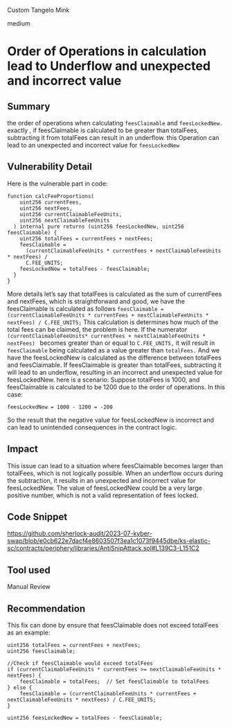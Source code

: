 Custom Tangelo Mink

medium

# Order of Operations in calculation lead to  Underflow and unexpected and incorrect value
## Summary

the order of operations when calculating `feesClaimable` and `feesLockedNew.` exactly , if feesClaimable is calculated to be greater than totalFees, subtracting it from totalFees can result in an underflow. this Operation  can lead to an unexpected and incorrect value for `feesLockedNew`

## Vulnerability Detail
Here is the vulnerable part in code: 
```solidity 
function calcFeeProportions(
    uint256 currentFees,
    uint256 nextFees,
    uint256 currentClaimableFeeUnits,
    uint256 nextClaimableFeeUnits
  ) internal pure returns (uint256 feesLockedNew, uint256 feesClaimable) {
    uint256 totalFees = currentFees + nextFees;
    feesClaimable =
      (currentClaimableFeeUnits * currentFees + nextClaimableFeeUnits * nextFees) /
      C.FEE_UNITS;
    feesLockedNew = totalFees - feesClaimable;
  }
}
```
More details let’s say that totalFees is calculated as the sum of currentFees and nextFees, which is straightforward and good, we have the feesClaimable is calculated as follows `feesClaimable = (currentClaimableFeeUnits * currentFees + nextClaimableFeeUnits * nextFees) / C.FEE_UNITS;`
This calculation is determines how much of the total fees can be claimed, the problem is  here. 
If the numerator `(currentClaimableFeeUnits* currentFees + nextClaimableFeeUnits * nextFees) ` becomes greater than or equal to `C.FEE_UNITS,` it will result in `feesClaimable` being calculated as a value greater than `totalFees.`
And we have the feesLockedNew is calculated as the difference between totalFees and feesClaimable. If feesClaimable is greater than totalFees, subtracting it will lead to an underflow, resulting in an incorrect and unexpected value for feesLockedNew. 
here is a scenario: 
Suppose totalFees is 1000, and feesClaimable is calculated to be 1200 due to the order of operations. In this case:

```solidity 
feesLockedNew = 1000 - 1200 = -200
```
So the result that the  negative value for feesLockedNew is incorrect and can lead to unintended consequences in the contract logic. 
## Impact
This issue can lead to a situation where feesClaimable becomes larger than totalFees, which is not logically possible.
When an underflow occurs during the subtraction, it results in an unexpected and incorrect value for feesLockedNew. The value of feesLockedNew could be a very large positive number, which is not a valid representation of fees locked.

## Code Snippet

https://github.com/sherlock-audit/2023-07-kyber-swap/blob/e0cb622e7dacf4e8603507f3ea1c1073f9445dbe/ks-elastic-sc/contracts/periphery/libraries/AntiSnipAttack.sol#L139C3-L151C2

## Tool used

Manual Review

## Recommendation
This fix can done by ensure that feesClaimable does not exceed totalFees as an example: 

```solidity 
uint256 totalFees = currentFees + nextFees;
uint256 feesClaimable;

//Check if feesClaimable would exceed totalFees
if (currentClaimableFeeUnits * currentFees >= nextClaimableFeeUnits * nextFees) {
    feesClaimable = totalFees;  // Set feesClaimable to totalFees
} else {
    feesClaimable = (currentClaimableFeeUnits * currentFees + nextClaimableFeeUnits * nextFees) / C.FEE_UNITS;
}

uint256 feesLockedNew = totalFees - feesClaimable;
```

